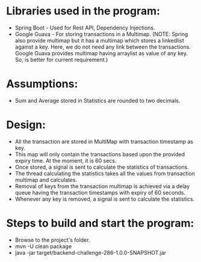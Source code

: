 # Libraries used in the program:
* Spring Boot - Used for Rest API, Dependency Injections.
* Google Guava - For storing transactions in a Multimap. (NOTE: Spring also provide multimap but it has a multimap which stores a linkedlist against a key. Here, we do not need any link between the transactions. Google Guava provides multimap having arraylist as value of any key. So, is better for current requirement.)

# Assumptions:
* Sum and Average stored in Statistics are rounded to two decimals.

# Design:
* All the transaction are stored in MultiMap with transaction timestamp as key.
* This map will only contain the transactions based upon the provided expiry time. At the moment, it is 60 secs.
* Once stored, a signal is sent to calculate the statistics of transactions.
* The thread calculating the statistics takes all the values from transaction multimap and calculates.
* Removal of keys from the transaction multimap is achieved via a delay queue having the transaction timestamps with expiry of 60 seconds.
* Whenever any key is removed, a signal is sent to calculate the statistics.

# Steps to build and start the program:
* Browse to the project's folder.
* mvn -U clean package
* java -jar target/backend-challenge-286-1.0.0-SNAPSHOT.jar
